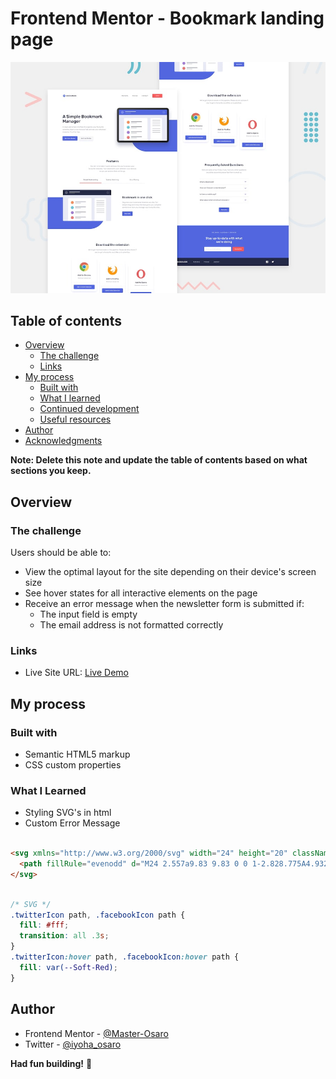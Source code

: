 # Frontend Mentor - Bookmark landing page

![Design preview for the Bookmark landing page coding challenge](./src/design/desktop-preview.jpg)

## Table of contents

- [Overview](#overview)
  - [The challenge](#the-challenge)
  - [Links](#links)
- [My process](#my-process)
  - [Built with](#built-with)
  - [What I learned](#what-i-learned)
  - [Continued development](#continued-development)
  - [Useful resources](#useful-resources)
- [Author](#author)
- [Acknowledgments](#acknowledgments)

**Note: Delete this note and update the table of contents based on what sections you keep.**

## Overview

### The challenge

Users should be able to:

- View the optimal layout for the site depending on their device's screen size
- See hover states for all interactive elements on the page
- Receive an error message when the newsletter form is submitted if:
  - The input field is empty
  - The email address is not formatted correctly

### Links

- Live Site URL: [Live Demo](https://simple-bookmark-manager-o.netlify.app/)

## My process

### Built with

- Semantic HTML5 markup
- CSS custom properties


### What I Learned
- Styling SVG's in html
- Custom Error Message

```html

<svg xmlns="http://www.w3.org/2000/svg" width="24" height="20" className='twitterIcon'>
  <path fillRule="evenodd" d="M24 2.557a9.83 9.83 0 0 1-2.828.775A4.932 4.932 0 0 0 23.337.608a9.864 9.864 0 0 1-3.127 1.195A4.916 4.916 0 0 0 16.616.248c-3.179 0-5.515 2.966-4.797 6.045A13.978 13.978 0 0 1 1.671 1.149a4.93 4.93 0 0 0 1.523 6.574 4.903 4.903 0 0 1-2.229-.616c-.054 2.281 1.581 4.415 3.949 4.89a4.935 4.935 0 0 1-2.224.084 4.928 4.928 0 0 0 4.6 3.419A9.9 9.9 0 0 1 0 17.54a13.94 13.94 0 0 0 7.548 2.212c9.142 0 14.307-7.721 13.995-14.646A10.025 10.025 0 0 0 24 2.557z" />
</svg>

```
```css

/* SVG */
.twitterIcon path, .facebookIcon path {
  fill: #fff;
  transition: all .3s;
}
.twitterIcon:hover path, .facebookIcon:hover path {
  fill: var(--Soft-Red);
}


```




## Author
- Frontend Mentor - [@Master-Osaro](https://www.frontendmentor.io/profile/yourusername)
- Twitter - [@iyoha_osaro](https://www.twitter.com/yourusername)

**Had fun building!** 🚀